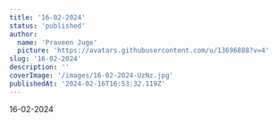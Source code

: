 ```yaml
---
title: '16-02-2024'
status: 'published'
author:
  name: 'Praveen Juge'
  picture: 'https://avatars.githubusercontent.com/u/13696888?v=4'
slug: '16-02-2024'
description: ''
coverImage: '/images/16-02-2024-UzNz.jpg'
publishedAt: '2024-02-16T16:53:32.119Z'
---
```


16-02-2024